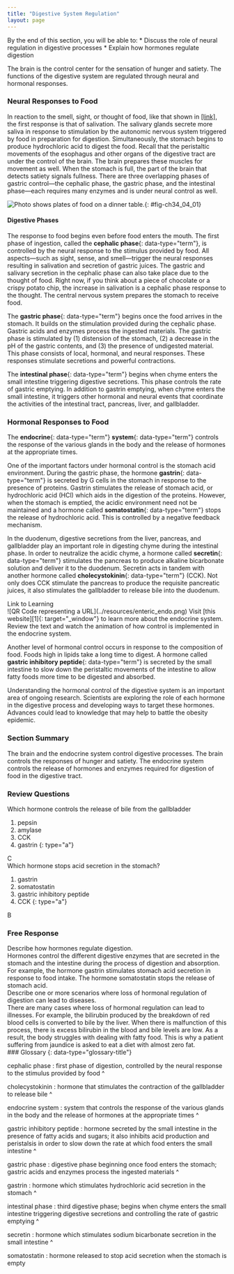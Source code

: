 ```yaml
---
title: "Digestive System Regulation"
layout: page
---
```



<div data-type="abstract" markdown="1">
By the end of this section, you will be able to:
* Discuss the role of neural regulation in digestive processes
* Explain how hormones regulate digestion

</div>

The brain is the control center for the sensation of hunger and satiety. The functions of the digestive system are regulated through neural and hormonal responses.

### Neural Responses to Food

In reaction to the smell, sight, or thought of food, like that shown in [\[link\]](#fig-ch34_04_01), the first response is that of salivation. The salivary glands secrete more saliva in response to stimulation by the autonomic nervous system triggered by food in preparation for digestion. Simultaneously, the stomach begins to produce hydrochloric acid to digest the food. Recall that the peristaltic movements of the esophagus and other organs of the digestive tract are under the control of the brain. The brain prepares these muscles for movement as well. When the stomach is full, the part of the brain that detects satiety signals fullness. There are three overlapping phases of gastric control—the cephalic phase, the gastric phase, and the intestinal phase—each requires many enzymes and is under neural control as well.

![Photo shows plates of food on a dinner table.](../resources/Figure_34_04_01.jpg "Seeing a plate of food triggers the secretion of saliva in the mouth and the production of HCL in the stomach. (credit: Kelly Bailey)"){: #fig-ch34_04_01}

#### Digestive Phases

The response to food begins even before food enters the mouth. The first phase of ingestion, called the **cephalic phase**{: data-type="term"}, is controlled by the neural response to the stimulus provided by food. All aspects—such as sight, sense, and smell—trigger the neural responses resulting in salivation and secretion of gastric juices. The gastric and salivary secretion in the cephalic phase can also take place due to the thought of food. Right now, if you think about a piece of chocolate or a crispy potato chip, the increase in salivation is a cephalic phase response to the thought. The central nervous system prepares the stomach to receive food.

The **gastric phase**{: data-type="term"} begins once the food arrives in the stomach. It builds on the stimulation provided during the cephalic phase. Gastric acids and enzymes process the ingested materials. The gastric phase is stimulated by (1) distension of the stomach, (2) a decrease in the pH of the gastric contents, and (3) the presence of undigested material. This phase consists of local, hormonal, and neural responses. These responses stimulate secretions and powerful contractions.

The **intestinal phase**{: data-type="term"} begins when chyme enters the small intestine triggering digestive secretions. This phase controls the rate of gastric emptying. In addition to gastrin emptying, when chyme enters the small intestine, it triggers other hormonal and neural events that coordinate the activities of the intestinal tract, pancreas, liver, and gallbladder.

### Hormonal Responses to Food

The **endocrine**{: data-type="term"} **system**{: data-type="term"} controls the response of the various glands in the body and the release of hormones at the appropriate times.

One of the important factors under hormonal control is the stomach acid environment. During the gastric phase, the hormone **gastrin**{: data-type="term"} is secreted by G cells in the stomach in response to the presence of proteins. Gastrin stimulates the release of stomach acid, or hydrochloric acid (HCl) which aids in the digestion of the proteins. However, when the stomach is emptied, the acidic environment need not be maintained and a hormone called **somatostatin**{: data-type="term"} stops the release of hydrochloric acid. This is controlled by a negative feedback mechanism.

In the duodenum, digestive secretions from the liver, pancreas, and gallbladder play an important role in digesting chyme during the intestinal phase. In order to neutralize the acidic chyme, a hormone called **secretin**{: data-type="term"} stimulates the pancreas to produce alkaline bicarbonate solution and deliver it to the duodenum. Secretin acts in tandem with another hormone called **cholecystokinin**{: data-type="term"} (CCK). Not only does CCK stimulate the pancreas to produce the requisite pancreatic juices, it also stimulates the gallbladder to release bile into the duodenum.

<div data-type="note" data-has-label="true" class="interactive" data-label="" markdown="1">
<div data-type="title">
Link to Learning
</div>
<span data-type="media" data-alt="QR Code representing a URL"> ![QR Code representing a URL](../resources/enteric_endo.png) </span>
Visit [this website][1]{: target="_window"} to learn more about the endocrine system. Review the text and watch the animation of how control is implemented in the endocrine system.

</div>

Another level of hormonal control occurs in response to the composition of food. Foods high in lipids take a long time to digest. A hormone called **gastric inhibitory peptide**{: data-type="term"} is secreted by the small intestine to slow down the peristaltic movements of the intestine to allow fatty foods more time to be digested and absorbed.

Understanding the hormonal control of the digestive system is an important area of ongoing research. Scientists are exploring the role of each hormone in the digestive process and developing ways to target these hormones. Advances could lead to knowledge that may help to battle the obesity epidemic.

### Section Summary

The brain and the endocrine system control digestive processes. The brain controls the responses of hunger and satiety. The endocrine system controls the release of hormones and enzymes required for digestion of food in the digestive tract.

### Review Questions

<div data-type="exercise">
<div data-type="problem" markdown="1">
Which hormone controls the release of bile from the gallbladder

1.  pepsin
2.  amylase
3.  CCK
4.  gastrin
{: type="a"}

</div>
<div data-type="solution" markdown="1">
C

</div>
</div>

<div data-type="exercise">
<div data-type="problem" markdown="1">
Which hormone stops acid secretion in the stomach?

1.  gastrin
2.  somatostatin
3.  gastric inhibitory peptide
4.  CCK
{: type="a"}

</div>
<div data-type="solution" markdown="1">
B

</div>
</div>

### Free Response

<div data-type="exercise">
<div data-type="problem" markdown="1">
Describe how hormones regulate digestion.

</div>
<div data-type="solution" markdown="1">
Hormones control the different digestive enzymes that are secreted in the stomach and the intestine during the process of digestion and absorption. For example, the hormone gastrin stimulates stomach acid secretion in response to food intake. The hormone somatostatin stops the release of stomach acid.

</div>
</div>

<div data-type="exercise">
<div data-type="problem" markdown="1">
Describe one or more scenarios where loss of hormonal regulation of digestion can lead to diseases.

</div>
<div data-type="solution" markdown="1">
There are many cases where loss of hormonal regulation can lead to illnesses. For example, the bilirubin produced by the breakdown of red blood cells is converted to bile by the liver. When there is malfunction of this process, there is excess bilirubin in the blood and bile levels are low. As a result, the body struggles with dealing with fatty food. This is why a patient suffering from jaundice is asked to eat a diet with almost zero fat.

</div>
</div>

<div data-type="glossary" markdown="1">
### Glossary
{: data-type="glossary-title"}

cephalic phase
: first phase of digestion, controlled by the neural response to the stimulus provided by food
^

cholecystokinin
: hormone that stimulates the contraction of the gallbladder to release bile
^

endocrine system
: system that controls the response of the various glands in the body and the release of hormones at the appropriate times
^

gastric inhibitory peptide
: hormone secreted by the small intestine in the presence of fatty acids and sugars; it also inhibits acid production and peristalsis in order to slow down the rate at which food enters the small intestine
^

gastric phase
: digestive phase beginning once food enters the stomach; gastric acids and enzymes process the ingested materials
^

gastrin
: hormone which stimulates hydrochloric acid secretion in the stomach
^

intestinal phase
: third digestive phase; begins when chyme enters the small intestine triggering digestive secretions and controlling the rate of gastric emptying
^

secretin
: hormone which stimulates sodium bicarbonate secretion in the small intestine
^

somatostatin
: hormone released to stop acid secretion when the stomach is empty

</div>



[1]: http://openstaxcollege.org/l/enteric_endo
